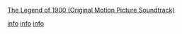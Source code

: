 
[The Legend of 1900 (Original Motion Picture Soundtrack)](https://www.youtube.com/watch?v=h4jLY_d2Iyg&list=PL69329B8A15857EEF)

[info](http://www.xiami.com/album/eUaO67124) [info](https://movie.douban.com/subject/1292001/discussion/614059301/) 
[info](https://www.youtube.com/watch?v=0lBnr9RyISU#TheLegendof1900-MagicWaltzScene)
